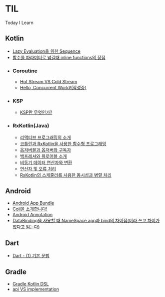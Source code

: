 # TIL
Today I Learn
<br>

## Kotlin
- [Lazy Evaluation을 위한 Sequence](https://github.com/mdb1217/TIL/blob/main/Kotlin/Sequence%20For%20Lazy%20Evaluation.md)
- [함수를 파라미터로 넘길때 inline functions의 장점](https://github.com/mdb1217/TIL/blob/main/Kotlin/merit%20of%20inline%20function.md)
- ### Coroutine
  - [Hot Stream VS Cold Stream](https://github.com/mdb1217/TIL/blob/main/Kotlin/Coroutine/Hot%20Stream%20VS%20Cold%20Stream.md)
  - [Hello, Concurrent World!(작성중)](https://github.com/mdb1217/TIL/blob/main/Kotlin/Coroutine/Kotlin%20Concurrency%20Programming%20-%20(1)%20Hello%2C%20Concurrent%20World!.md)
- ### KSP
  - [KSP란 무엇인가?](https://github.com/mdb1217/TIL/blob/main/Kotlin/KSP/What%20Is%20KSP.md)
- ### RxKotlin(Java)
  - [리액티브 프로그래밍의 소개](https://github.com/mdb1217/TIL/blob/main/Kotlin/Rx/RxKotlin%20-%20(1)%20Basic%20RxKotlin.md)
  - [코틀린과 RxKotlin을 사용한 함수형 프로그래밍](https://github.com/mdb1217/TIL/blob/main/Kotlin/Rx/RxKotlin%20-%20(2)%20Functional%20Programming.md)
  - [옵저버블과 옵저버와 구독자](https://github.com/mdb1217/TIL/blob/main/Kotlin/Rx/RxKotlin%20-%20(3)%20Observable%20and%20Observer%20and%20Subject.md)
  - [백프레셔와 플로어블 소개](https://github.com/mdb1217/TIL/blob/main/Kotlin/Rx/RxKotlin%20-%20(4)%20Backpressure%20and%20Flowable.md)
  - [비동기 데이터 연산자와 변환](https://github.com/mdb1217/TIL/blob/main/Kotlin/Rx/RxKotlin%20-%20(5)%20Asynchronous%20Operator%20and%20Conversion.md)
  - [연산자 및 오류 처리](https://github.com/mdb1217/TIL/blob/main/Kotlin/Rx/RxKotlin%20-%20(6)%20Operator%20and%20Exception%20Handling.md)
  - [RxKotlin의 스케줄러를 사용한 동시성과 병렬 처리](https://github.com/mdb1217/TIL/blob/main/Kotlin/Rx/RxKotlin%20-%20(7)%20Concurrency%20and%20Parallel%20Processing%20With%20Schdulers.md)

## Android
- [Android App Bundle](https://github.com/mdb1217/TIL/blob/main/Android/Android%20App%20Bundle.md)
- [Coil을 소개합니다!](https://github.com/mdb1217/TIL/blob/main/Android/Introduce%20Coil.md)
- [Android Annotation](https://github.com/mdb1217/TIL/blob/main/Android/Android%20Annotation.md)
- [DataBinding을 사용할 때 NameSpace app과 bind의 차이점(이라 쓰고 차이가 없다고 읽는다)](https://github.com/mdb1217/TIL/blob/main/Android/Difference%20between%20using%20'bind'%20and%20'app'%20namespaces.md)

## Dart
- [Dart - (1) 기본 문법](https://github.com/mdb1217/TIL/blob/main/Dart/Dart%20-%20(1)%20Basic%20Grammar.md)

## Gradle
- [Gradle Kotlin DSL](https://github.com/mdb1217/TIL/blob/main/Gradle/Gradle%20Kotlin%20DSL.md)
- [api VS implementation](https://github.com/mdb1217/TIL/blob/main/Gradle/api%20VS%20implementation.md)
